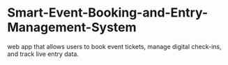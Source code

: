# Smart-Event-Booking-and-Entry-Management-System
web app that allows users to book event tickets, manage digital check-ins, 
and track live entry data. 
